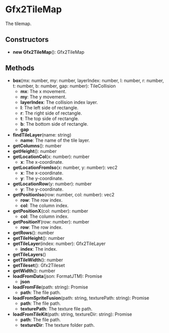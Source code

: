 # Gfx2TileMap

The tilemap.
## Constructors
* **new Gfx2TileMap**(): Gfx2TileMap   
## Methods
* **box**(mx: number, my: number, layerIndex: number, l: number, r: number, t: number, b: number, gap: number): TileCollision   
  * **mx**: The x movement.
  * **my**: The y movement.
  * **layerIndex**: The collision index layer.
  * **l**: The left side of rectangle.
  * **r**: The right side of rectangle.
  * **t**: The top side of rectangle.
  * **b**: The bottom side of rectangle.
  * **gap**
* **findTileLayer**(name: string)   
  * **name**: The name of the tile layer.
* **getColumns**(): number   
* **getHeight**(): number   
* **getLocationCol**(x: number): number   
  * **x**: The x-coordinate.
* **getLocationFromIso**(x: number, y: number): vec2   
  * **x**: The x-coordinate.
  * **y**: The y-coordinate.
* **getLocationRow**(y: number): number   
  * **y**: The y-coordinate.
* **getPositionIso**(row: number, col: number): vec2   
  * **row**: The row index.
  * **col**: The column index.
* **getPositionX**(col: number): number   
  * **col**: The column index.
* **getPositionY**(row: number): number   
  * **row**: The row index.
* **getRows**(): number   
* **getTileHeight**(): number   
* **getTileLayer**(index: number): Gfx2TileLayer   
  * **index**: The index.
* **getTileLayers**()   
* **getTileWidth**(): number   
* **getTileset**(): Gfx2Tileset   
* **getWidth**(): number   
* **loadFromData**(json: FormatJTM): Promise   
  * **json**
* **loadFromFile**(path: string): Promise   
  * **path**: The file path.
* **loadFromSpriteFusion**(path: string, texturePath: string): Promise   
  * **path**: The file path.
  * **texturePath**: The texture file path.
* **loadFromTileKit**(path: string, textureDir: string): Promise   
  * **path**: The file path.
  * **textureDir**: The texture folder path.
